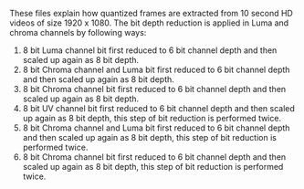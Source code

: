 These files explain how quantized frames are extracted from 10 second HD videos of size 1920 x 1080.
The bit depth reduction is applied in Luma and chroma channels by following ways:
1. 8 bit Luma channel bit first reduced to 6 bit channel depth and then scaled up again as 8 bit depth.
2. 8 bit Chroma channel and Luma bit first reduced to 6 bit channel depth and then scaled up again as 8 bit depth.
3. 8 bit Chroma channel bit first reduced to 6 bit channel depth and then scaled up again as 8 bit depth.
4. 8 bit UV channel bit first reduced to 6 bit channel depth and then scaled up again as 8 bit depth, this step of bit reduction is performed twice.
5. 8 bit Chroma channel and Luma bit first reduced to 6 bit channel depth and then scaled up again as 8 bit depth, this step of bit reduction is performed twice.
6. 8 bit Chroma channel bit first reduced to 6 bit channel depth and then scaled up again as 8 bit depth, this step of bit reduction is performed twice.
